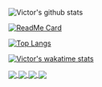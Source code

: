 ![Victor's github stats](https://github-readme-stats.vercel.app/api?username=vichuge&show_icons=true&theme=radical)

[![ReadMe Card](https://github-readme-stats.vercel.app/api/pin/?username=vichuge&repo=github-readme-stats)](https://github.com/vichuge/github-readme-stats)

[![Top Langs](https://github-readme-stats.vercel.app/api/top-langs/?username=vichuge)](https://github.com/anuraghazra/github-readme-stats)

[![Victor's wakatime stats](https://github-readme-stats.vercel.app/api/wakatime?username=vichuge)](https://github.com/vichuge/github-readme-stats)

<a href="https://github.com/anuraghazra/github-readme-stats">
  <img align="center" src="https://github-readme-stats.vercel.app/api?username=vichuge&show_icons=true&theme=radical" />
</a>
<a href="https://github.com/anuraghazra/convoychat">
  <img align="center" src="https://github-readme-stats.vercel.app/api/pin/?username=vichuge&repo=github-readme-stats" />
</a>
<a href="https://github.com/anuraghazra/convoychat">
  <img align="center" src="https://github-readme-stats.vercel.app/api/top-langs/?username=vichuge" />
</a>
<a href="https://github.com/anuraghazra/convoychat">
  <img align="center" src="https://github-readme-stats.vercel.app/api/vichuge?username=vichuge" />
</a>
